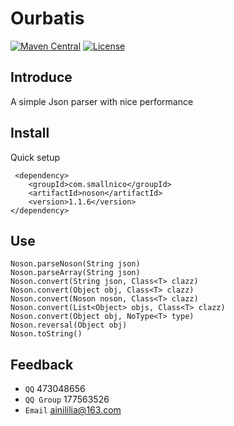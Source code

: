# Ourbatis

[![Maven Central](https://maven-badges.herokuapp.com/maven-central/com.smallnico/noson/badge.svg)](https://maven-badges.herokuapp.com/maven-central/com.smallnico/noson/)
[![License](https://img.shields.io/badge/license-Apache%202-4EB1BA.svg)](https://www.apache.org/licenses/LICENSE-2.0.html)

## Introduce

A simple Json parser with nice performance
 
## Install
Quick setup
```
 <dependency>
	<groupId>com.smallnico</groupId>
	<artifactId>noson</artifactId>
	<version>1.1.6</version>
</dependency>
```
## Use
```
Noson.parseNoson(String json)
Noson.parseArray(String json)
Noson.convert(String json, Class<T> clazz)
Noson.convert(Object obj, Class<T> clazz)
Noson.convert(Noson noson, Class<T> clazz)
Noson.convert(List<Object> objs, Class<T> clazz)
Noson.convert(Object obj, NoType<T> type)
Noson.reversal(Object obj)
Noson.toString()
```
## Feedback
 - ```QQ``` 473048656
 - ```QQ Group``` 177563526
 - ```Email``` ainililia@163.com
